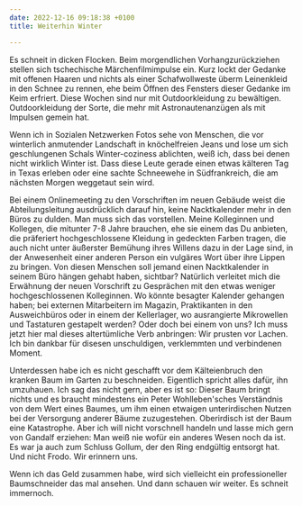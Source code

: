 ```yaml
---
date: 2022-12-16 09:18:38 +0100
title: Weiterhin Winter

---
```

Es schneit in dicken Flocken. Beim morgendlichen Vorhangzurückziehen stellen sich tschechische Märchenfilmimpulse ein. Kurz lockt der Gedanke mit offenen Haaren und nichts als einer Schafwollweste überm Leinenkleid in den Schnee zu rennen, ehe beim Öffnen des Fensters dieser Gedanke im Keim erfriert. Diese Wochen sind nur mit Outdoorkleidung zu bewältigen. Outdoorkleidung der Sorte, die mehr mit Astronautenanzügen als mit Impulsen gemein hat.

Wenn ich in Sozialen Netzwerken Fotos sehe von Menschen, die vor winterlich anmutender Landschaft in knöchelfreien Jeans und lose um sich geschlungenen Schals Winter-coziness ablichten, weiß ich, dass bei denen nicht wirklich Winter ist. Dass diese Leute gerade einen etwas kälteren Tag in Texas erleben oder eine sachte Schneewehe in Südfrankreich, die am nächsten Morgen weggetaut sein wird.

Bei einem Onlinemeeting zu den Vorschriften im neuen Gebäude weist die Abteilungsleitung ausdrücklich darauf hin, keine Nacktkalender mehr in den Büros zu dulden. Man muss sich das vorstellen. Meine Kolleginnen und Kollegen, die mitunter 7-8 Jahre brauchen, ehe sie einem das Du anbieten, die präferiert hochgeschlossene Kleidung in gedeckten Farben tragen, die auch nicht unter äußerster Bemühung ihres Willens dazu in der Lage sind, in der Anwesenheit einer anderen Person ein vulgäres Wort über ihre Lippen zu bringen. Von diesen Menschen soll jemand einen Nacktkalender in seinem Büro hängen gehabt haben, sichtbar? Natürlich verleitet mich die Erwähnung der neuen Vorschrift zu Gesprächen mit den etwas weniger hochgeschlossenen Kolleginnen. Wo könnte besagter Kalender gehangen haben; bei externen Mitarbeitern im Magazin, Praktikanten in den Ausweichbüros oder in einem der Kellerlager, wo ausrangierte Mikrowellen und Tastaturen gestapelt werden? Oder doch bei einem von uns? Ich muss jetzt hier mal dieses altertümliche Verb anbringen: Wir prusten vor Lachen. Ich bin dankbar für disesen unschuldigen, verklemmten und verbindenen Moment.

Unterdessen habe ich es nicht geschafft vor dem Kälteienbruch den kranken Baum im Garten zu beschneiden. Eigentlich spricht alles dafür, ihn umzuhauen. Ich sag das nicht gern, aber es ist so: Dieser Baum bringt nichts und es braucht mindestens ein Peter Wohlleben'sches Verständnis von dem Wert eines Baumes, um ihm einen etwaigen unterirdischen Nutzen bei der Versorgung anderer Bäume zuzugestehen. Oberirdisch ist der Baum eine Katastrophe. Aber ich will nicht vorschnell handeln und lasse mich gern von Gandalf erziehen: Man weiß nie wofür ein anderes Wesen noch da ist. Es war ja auch zum Schluss Gollum, der den Ring endgültig entsorgt hat. Und nicht Frodo. Wir erinnern uns.

Wenn ich das Geld zusammen habe, wird sich vielleicht ein professioneller Baumschneider das mal ansehen. Und dann schauen wir weiter. Es schneit immernoch.